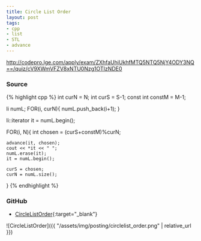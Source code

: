 ```yaml
---
title: Circle List Order
layout: post
tags:
- cpp
- list
- STL
- advance
---
```


<http://codepro.lge.com/apply/exam/ZXhfaUhjUkhfMTQ5NTQ5NjY4ODY3NQ==/quiz/cV9XWmVFZV8xNTU0Nzg1OTIzNDE0>

### Source

{% highlight cpp %}
int curN = N;
int curS = S-1;
const int constM = M-1;

li numL;
FOR(i, curN){
    numL.push_back(i+1);
}

li::iterator it = numL.begin();

FOR(i, N){
    int chosen = (curS+constM)%curN;
    
    advance(it, chosen);
    cout << *it << " ";
    numL.erase(it);
    it = numL.begin();
    
    curS = chosen;
    curN = numL.size();
}
{% endhighlight %}

### GitHub

- [CircleListOrder](<https://github.com/coolwindjo/algoguru/tree/master/_posts/Done/CircleListOrder>){:target="_blank"}

![CircleListOrder]({{ "/assets/img/posting/circlelist_order.png" | relative_url }})
